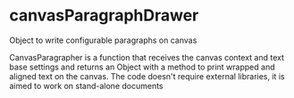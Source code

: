 # canvasParagraphDrawer
Object to write configurable paragraphs on canvas

CanvasParagrapher is a function that receives the canvas context and text base settings and returns an Object with a method to print wrapped and aligned text on the canvas.
The code doesn't require external libraries, it is aimed to work on stand-alone documents
